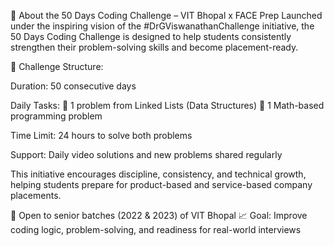 🎯 About the 50 Days Coding Challenge – VIT Bhopal x FACE Prep
Launched under the inspiring vision of the #DrGViswanathanChallenge initiative, the 50 Days Coding Challenge is designed to help students consistently strengthen their problem-solving skills and become placement-ready.

🧠 Challenge Structure:

Duration: 50 consecutive days

Daily Tasks:
🔹 1 problem from Linked Lists (Data Structures)
🔹 1 Math-based programming problem

Time Limit: 24 hours to solve both problems

Support: Daily video solutions and new problems shared regularly

This initiative encourages discipline, consistency, and technical growth, helping students prepare for product-based and service-based company placements.

📍 Open to senior batches (2022 & 2023) of VIT Bhopal
📈 Goal: Improve coding logic, problem-solving, and readiness for real-world interviews
